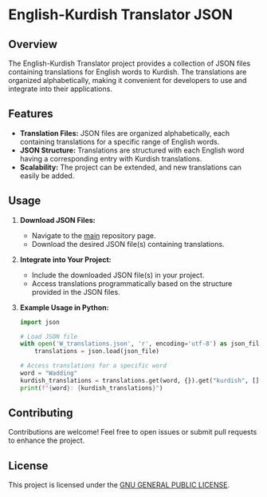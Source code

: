 # English-Kurdish Translator JSON

## Overview

The English-Kurdish Translator project provides a collection of JSON files containing translations for English words to Kurdish. The translations are organized alphabetically, making it convenient for developers to use and integrate into their applications.

## Features

- **Translation Files:** JSON files are organized alphabetically, each containing translations for a specific range of English words.
- **JSON Structure:** Translations are structured with each English word having a corresponding entry with Kurdish translations.
- **Scalability:** The project can be extended, and new translations can easily be added.

## Usage

1. **Download JSON Files:**
   - Navigate to the [main]([https://github.com/rzgarespo/english-kurdish-dictionary-json/)  repository page.
   - Download the desired JSON file(s) containing translations.

2. **Integrate into Your Project:**
   - Include the downloaded JSON file(s) in your project.
   - Access translations programmatically based on the structure provided in the JSON files.

3. **Example Usage in Python:**
   ```python
   import json

   # Load JSON file
   with open('W_translations.json', 'r', encoding='utf-8') as json_file:
       translations = json.load(json_file)

   # Access translations for a specific word
   word = "Wadding"
   kurdish_translations = translations.get(word, {}).get("kurdish", [])
   print(f"{word}: {kurdish_translations}")
   ```

## Contributing

Contributions are welcome! Feel free to open issues or submit pull requests to enhance the project.

## License

This project is licensed under the [GNU GENERAL PUBLIC LICENSE](LICENSE).


